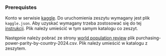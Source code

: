 ### Prerequistes

Konto w serwisie [kaggle](https://kaggle.com). Do uruchomienia zeszytu wymagany jest plik `kaggle.json`. 
Aby uzyskać wymagany trzeba zostosować się do tej [instrukcji](https://www.kaggle.com/docs/api#authentication).
Plik należy umieścić w tym samym katalogu co zeszyt.

Następnie należy pobrać ze strony [world population review](https://worldpopulationreview.com/country-rankings/purchasing-power-parity-by-country) plik purchasing-power-parity-by-country-2024.csv.
Plik należy umieścić w katalogu z zeszytem.
